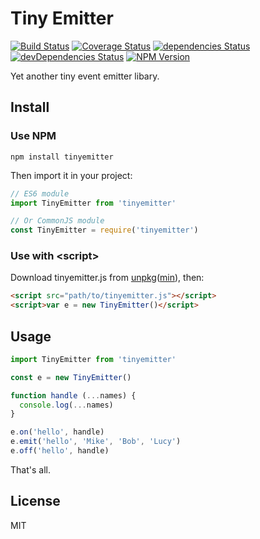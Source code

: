 # Tiny Emitter

[![Build Status](https://img.shields.io/travis/lmk123/tinyemitter/master.svg?style=flat-square)](https://travis-ci.org/lmk123/tinyemitter)
[![Coverage Status](https://img.shields.io/coveralls/lmk123/tinyemitter/master.svg?style=flat-square)](https://coveralls.io/github/lmk123/tinyemitter?branch=master)
[![dependencies Status](https://img.shields.io/david/lmk123/tinyemitter.svg?style=flat-square)](https://david-dm.org/lmk123/tinyemitter)
[![devDependencies Status](https://img.shields.io/david/dev/lmk123/tinyemitter.svg?style=flat-square)](https://david-dm.org/lmk123/tinyemitter?type=dev)
[![NPM Version](https://img.shields.io/npm/v/tinyemitter.svg?style=flat-square)](https://www.npmjs.com/package/tinyemitter)

Yet another tiny event emitter libary.

## Install

### Use NPM

```
npm install tinyemitter
```

Then import it in your project:

```js
// ES6 module
import TinyEmitter from 'tinyemitter'

// Or CommonJS module
const TinyEmitter = require('tinyemitter')
```

### Use with &lt;script&gt;

Download tinyemitter.js from [unpkg](https://unpkg.com/tinyemitter/)([min](https://unpkg.com/tinyemitter/dist/tinyemitter.min.js)), then:

```html
<script src="path/to/tinyemitter.js"></script>
<script>var e = new TinyEmitter()</script>
```

## Usage

```js
import TinyEmitter from 'tinyemitter'

const e = new TinyEmitter()

function handle (...names) {
  console.log(...names)
}

e.on('hello', handle)
e.emit('hello', 'Mike', 'Bob', 'Lucy')
e.off('hello', handle)
```

That's all.

## License

MIT
